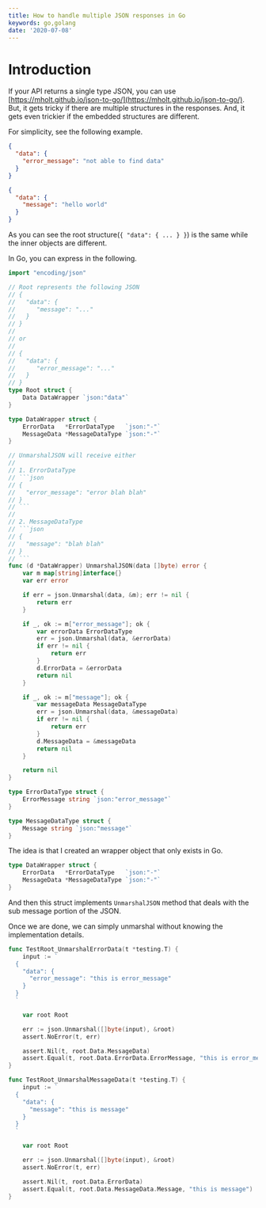 ```yaml
---
title: How to handle multiple JSON responses in Go
keywords: go,golang
date: '2020-07-08'
---
```


# Introduction

If your API returns a single type JSON, you can use [https://mholt.github.io/json-to-go/](https://mholt.github.io/json-to-go/). But, it gets tricky if there are multiple structures in the responses. And, it gets even trickier if the embedded structures are different.

For simplicity, see the following example.

```json
{
  "data": {
    "error_message": "not able to find data"
  }
}
```

```json
{
  "data": {
    "message": "hello world"
  }
}
```

As you can see the root structure(`{ "data": { ... } }`) is the same while the inner objects are different.

In Go, you can express in the following.

````go
import "encoding/json"

// Root represents the following JSON
// {
//   "data": {
//      "message": "..."
//   }
// }
//
// or
//
// {
//   "data": {
//      "error_message": "..."
//   }
// }
type Root struct {
	Data DataWrapper `json:"data"`
}

type DataWrapper struct {
	ErrorData   *ErrorDataType   `json:"-"`
	MessageData *MessageDataType `json:"-"`
}

// UnmarshalJSON will receive either
//
// 1. ErrorDataType
// ```json
// {
//   "error_message": "error blah blah"
// }
// ```
//
// 2. MessageDataType
// ```json
// {
//   "message": "blah blah"
// }
// ```
func (d *DataWrapper) UnmarshalJSON(data []byte) error {
	var m map[string]interface{}
	var err error

	if err = json.Unmarshal(data, &m); err != nil {
		return err
	}

	if _, ok := m["error_message"]; ok {
		var errorData ErrorDataType
		err = json.Unmarshal(data, &errorData)
		if err != nil {
			return err
		}
		d.ErrorData = &errorData
		return nil
	}

	if _, ok := m["message"]; ok {
		var messageData MessageDataType
		err = json.Unmarshal(data, &messageData)
		if err != nil {
			return err
		}
		d.MessageData = &messageData
		return nil
	}

	return nil
}

type ErrorDataType struct {
	ErrorMessage string `json:"error_message"`
}

type MessageDataType struct {
	Message string `json:"message"`
}
````

The idea is that I created an wrapper object that only exists in Go.

```go
type DataWrapper struct {
	ErrorData   *ErrorDataType   `json:"-"`
	MessageData *MessageDataType `json:"-"`
}
```

And then this struct implements `UnmarshalJSON` method that deals with the sub message portion of the JSON.

Once we are done, we can simply unmarshal without knowing the implementation details.

```go
func TestRoot_UnmarshalErrorData(t *testing.T) {
	input := `
  {
    "data": {
      "error_message": "this is error_message"
    }
  }
  `

	var root Root

	err := json.Unmarshal([]byte(input), &root)
	assert.NoError(t, err)

	assert.Nil(t, root.Data.MessageData)
	assert.Equal(t, root.Data.ErrorData.ErrorMessage, "this is error_message")
}

func TestRoot_UnmarshalMessageData(t *testing.T) {
	input := `
  {
    "data": {
      "message": "this is message"
    }
  }
  `

	var root Root

	err := json.Unmarshal([]byte(input), &root)
	assert.NoError(t, err)

	assert.Nil(t, root.Data.ErrorData)
	assert.Equal(t, root.Data.MessageData.Message, "this is message")
}
```
